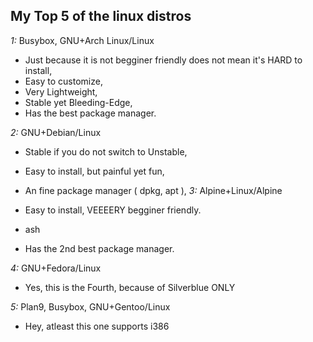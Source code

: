 ## My Top 5 of the linux distros
*1:* Busybox, GNU+Arch Linux/Linux
* Just because it is not begginer friendly does not mean it's HARD to install,
* Easy to customize,
* Very Lightweight,
* Stable yet Bleeding-Edge,
* Has the best package manager.

*2:* GNU+Debian/Linux

* Stable if you do not switch to Unstable,
* Easy to install, but painful yet fun,
* An fine package manager ( dpkg, apt ),
*3:* Alpine+Linux/Alpine

* Easy to install, VEEEERY begginer friendly.
* ash
* Has the 2nd best package manager.

*4:* GNU+Fedora/Linux

* Yes, this is the Fourth, because of Silverblue ONLY

*5:* Plan9, Busybox, GNU+Gentoo/Linux

* Hey, atleast this one supports i386

